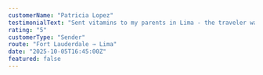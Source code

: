 ```yaml
---
customerName: "Patricia Lopez"
testimonialText: "Sent vitamins to my parents in Lima - the traveler was verified and super professional. Highly recommend FlightMate for anyone needing fast, affordable delivery!"
rating: "5"
customerType: "Sender"
route: "Fort Lauderdale → Lima"
date: "2025-10-05T16:45:00Z"
featured: false
---
```

